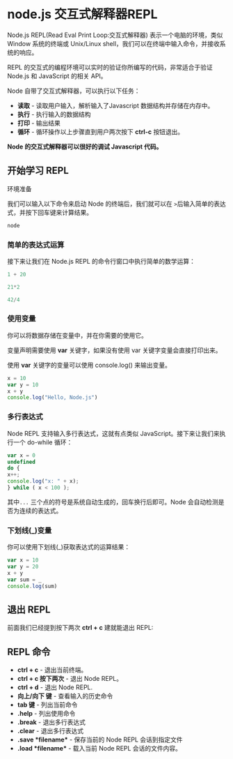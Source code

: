 # node.js 交互式解释器REPL

Node.js REPL(Read Eval Print Loop:交互式解释器) 表示一个电脑的环境，类似 Window 系统的终端或 Unix/Linux shell，我们可以在终端中输入命令，并接收系统的响应。

REPL 的交互式的编程环境可以实时的验证你所编写的代码，非常适合于验证 Node.js 和 JavaScript 的相关 API。

Node 自带了交互式解释器，可以执行以下任务：

- **读取** - 读取用户输入，解析输入了Javascript 数据结构并存储在内存中。
- **执行** - 执行输入的数据结构
- **打印** - 输出结果
- **循环** - 循环操作以上步骤直到用户两次按下 **ctrl-c** 按钮退出。

**Node 的交互式解释器可以很好的调试 Javascript 代码。**

## 开始学习 REPL

环境准备

我们可以输入以下命令来启动 Node 的终端后，我们就可以在 `>`后输入简单的表达式，并按下回车键来计算结果。

```bash
node
```

### 简单的表达式运算

接下来让我们在 Node.js REPL 的命令行窗口中执行简单的数学运算：

```javascript
1 + 20
```

```javascript
21*2
```

```javascript
42/4
```

### 使用变量

你可以将数据存储在变量中，并在你需要的使用它。

变量声明需要使用 **var** 关键字，如果没有使用 var 关键字变量会直接打印出来。

使用 **var** 关键字的变量可以使用 console.log() 来输出变量。

```js
x = 10
var y = 10
x + y
console.log("Hello, Node.js")
```

### 多行表达式

Node REPL 支持输入多行表达式，这就有点类似 JavaScript。接下来让我们来执行一个 do-while 循环：


```js
var x = 0
undefined
do {
x++;
console.log("x: " + x);
} while ( x < 100 );
```

其中`...` 三个点的符号是系统自动生成的，回车换行后即可。Node 会自动检测是否为连续的表达式。

### 下划线(_)变量

你可以使用下划线(_)获取表达式的运算结果：
```js
var x = 10
var y = 20
x + y
var sum = _
console.log(sum)
```
## 退出 REPL

前面我们已经提到按下两次 **ctrl + c** 建就能退出 REPL:

## REPL 命令

- **ctrl + c** - 退出当前终端。
- **ctrl + c 按下两次** - 退出 Node REPL。
- **ctrl + d** - 退出 Node REPL.
- **向上/向下 键** - 查看输入的历史命令
- **tab 键** - 列出当前命令
- **.help** - 列出使用命令
- **.break** - 退出多行表达式
- **.clear** - 退出多行表达式
- **.save \*filename\*** - 保存当前的 Node REPL 会话到指定文件
- **.load \*filename\*** - 载入当前 Node REPL 会话的文件内容。